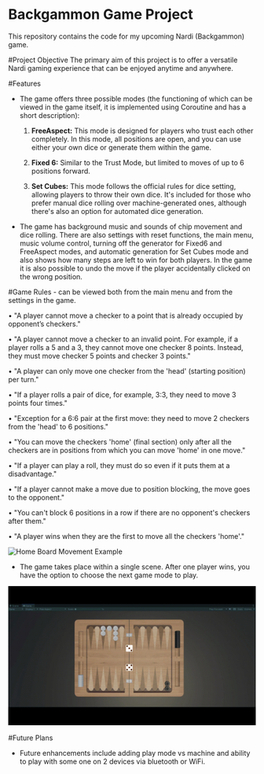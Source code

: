 # Backgammon Game Project


This repository contains the code for my upcoming Nardi (Backgammon) game.


#Project Objective
The primary aim of this project is to offer a versatile Nardi gaming experience that can be enjoyed anytime and anywhere.

#Features
- The game offers three possible modes (the functioning of which can be viewed in the game itself, it is implemented using Coroutine and has a short description):
  1. **FreeAspect:** This mode is designed for players who trust each other completely. In this mode, all positions are open, and you can use either your own dice or generate them within the game.
  
  2. **Fixed 6:** Similar to the Trust Mode, but limited to moves of up to 6 positions forward.

  3. **Set Cubes:** This mode follows the official rules for dice setting, allowing players to throw their own dice. It's included for those who prefer manual dice rolling over machine-generated ones, although there's also an option for automated dice generation.

- The game has background music and sounds of chip movement and dice rolling. 
There are also settings with reset functions, the main menu, music volume control, turning off the generator for Fixed6 and FreeAspect modes, and automatic generation for Set Cubes mode and also shows how many steps are left to win for both players.
In the game it is also possible to undo the move if the player accidentally clicked on the wrong position.

#Game Rules - can be viewed both from the main menu and from the settings in the game.

• "A player cannot move a checker to a point that is already occupied by opponent’s checkers."

• "A player cannot move a checker to an invalid point. For example, if a player rolls a 5 and a 3, they cannot move one checker 8 points. Instead, they must move checker 5 points and checker 3 points."

• "A player can only move one checker from the 'head' (starting position) per turn."

• "If a player rolls a pair of dice, for example, 3:3, they need to move 3 points four times."

• "Exception for a 6:6 pair at the first move: they need to move 2 checkers from the 'head' to 6 positions."

• "You can move the checkers 'home' (final section) only after all the checkers are in positions from which you can move 'home' in one move."

• "If a player can play a roll, they must do so even if it puts them at a disadvantage."

• "If a player cannot make a move due to position blocking, the move goes to the opponent."

• "You can't block 6 positions in a row if there are no opponent's checkers after them."

• "A player wins when they are the first to move all the checkers 'home'."

![Home Board Movement Example](https://github.com/stupakzm/Backgammon/blob/main/readme/homeMovement.gif)

- The game takes place within a single scene. After one player wins, you have the option to choose the next game mode to play.

![Win Screen](https://github.com/stupakzm/Backgammon/blob/main/readme/winScreen.gif)


#Future Plans
- Future enhancements include adding play mode vs machine and ability to play with some one on 2 devices via bluetooth or WiFi.
